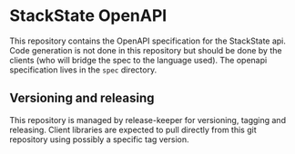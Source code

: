 # StackState OpenAPI

This repository contains the OpenAPI specification for the StackState api. Code generation is not done in this repository but should be done by the clients (who will bridge the spec to the language used). The openapi specification lives in the `spec` directory.

## Versioning and releasing

This repository is managed by release-keeper for versioning, tagging and releasing. Client libraries are expected to pull directly from this git repository using possibly a specific tag version.
